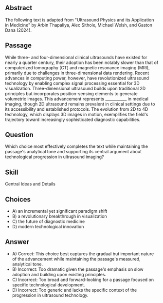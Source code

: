 ## Abstract
The following text is adapted from "Ultrasound Physics and its Application in Medicine" by Arbin Thapaliya, Alec Sithole, Michael Welsh, and Gaston Dana (2024).

## Passage
While three- and four-dimensional clinical ultrasounds have existed for nearly a quarter century, their adoption has been notably slower than that of computerized tomography (CT) and magnetic resonance imaging (MRI), primarily due to challenges in three-dimensional data rendering. Recent advances in computing power, however, have revolutionized ultrasound technology by enabling complex signal processing essential for 3D visualization. Three-dimensional ultrasound builds upon traditional 2D principles but incorporates position-sensing elements to generate volumetric images. This advancement represents ___________ in medical imaging, though 2D ultrasound remains prevalent in clinical settings due to its accessibility and established protocols. The evolution from 2D to 4D technology, which displays 3D images in motion, exemplifies the field's trajectory toward increasingly sophisticated diagnostic capabilities.

## Question
Which choice most effectively completes the text while maintaining the passage's analytical tone and supporting its central argument about technological progression in ultrasound imaging?

## Skill
Central Ideas and Details

## Choices
- A) an incremental yet significant paradigm shift
- B) a revolutionary breakthrough in visualization
- C) the future of diagnostic medicine
- D) modern technological innovation

## Answer
- A) Correct: This choice best captures the gradual but important nature of the advancement while maintaining the passage's measured, analytical tone.
- B) Incorrect: Too dramatic given the passage's emphasis on slow adoption and building upon existing principles.
- C) Incorrect: Too broad and forward-looking for a passage focused on specific technological development.
- D) Incorrect: Too generic and lacks the specific context of the progression in ultrasound technology.